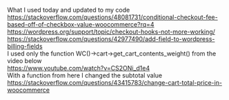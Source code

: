 What I used today and updated to my code<br>
https://stackoverflow.com/questions/48081731/conditional-checkout-fee-based-off-of-checkbox-value-woocommerce?rq=4<br>
https://wordpress.org/support/topic/checkout-hooks-not-more-working/<br>
https://stackoverflow.com/questions/42977490/add-field-to-wordpress-billing-fields<br>
I used only the function WC()->cart->get_cart_contents_weight() from the video below<br>
https://www.youtube.com/watch?v=CS2ONi_d1e4<br>
With a function from here I changed the subtotal value<br>
https://stackoverflow.com/questions/43415783/change-cart-total-price-in-woocommerce<br>
